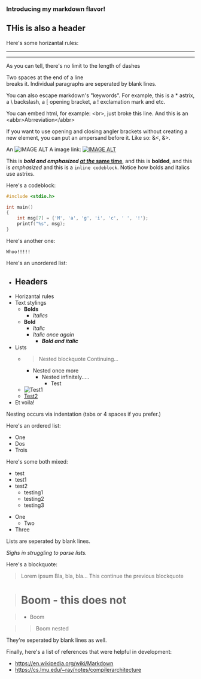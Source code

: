 ### Introducing my markdown flavor\!
## THis is also a header ##

Here's some horizantal rules:

---

-------------------------------------

As you can tell, there's no limit to the length of dashes

Two spaces at the end of a line  
breaks it. Individual paragraphs are seperated by blank lines.

You can also escape markdown's "keywords". For example,
this is a \* astrix, a \\ backslash, a \[ opening bracket, a \! exclamation mark and etc.

You can embed html, for example: \<br\>,
just broke this line. And this is an \<abbr\>Abrreviation\</abbr\>

If you want to use opening and closing angler brackets without 
creating a new element, you can put an ampersand before it. 
Like so: &<, &>.

An ![IMAGE ALT](test.png)
A image link: [![IMAGE ALT](test.png)](url)

This is ***bold and emphasized* [*at the* same time](url.com)**, and this is **bolded**, and this is 
*emphasized* and this is a `inline codeblock`. Notice how bolds and italics use astrixs.

Here's a codeblock:
```c
#include <stdio.h>

int main()
{
    int msg[7] = {'M', 'a', 'g', 'i', 'c', ' ', '!'};
    printf("%s", msg);
}
```

Here's another one:
```
Whoo!!!!!
```

Here's an unordered list:
- ## Headers
- Horizantal rules
- Text stylings
    - **Bolds**
        - *Italics*
    - **Bold**
        - *Italic*
        - *Italic once again*
            - ***Bold and italic***
- Lists
    - > Nested blockquote
        Continuing...
        - Nested once more
            - Nested infinitely.....
                - Test
    - ![Test1](test.png)
    - [Test2](url.com)
- Et voila\!

Nesting occurs via indentation (tabs or 4 spaces if you prefer.)

Here's an ordered list:
+ One 
+ Dos
+ Trois

Here's some both mixed:
- test
- test1
- test2
    + testing1
    + testing2
    + testing3

+ One
    - Two
+ Three

Lists are seperated by blank lines.

*Sighs in struggling to parse lists.*

Here's a blockquote:
> Lorem ipsum
Bla, bla, bla...
> This continue the previous blockquote

> # Boom \- this does not

> - Boom

> > Boom nested

They're seperated by blank lines as well.

Finally, here's a list of references that were helpful in development:
- <https://en.wikipedia.org/wiki/Markdown>
- <https://cs.lmu.edu/~ray/notes/compilerarchitecture>